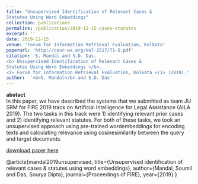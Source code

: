 ```yaml
---
title: "Unsupervised Identification of Relevant Cases &
Statutes Using Word Embeddings"
collection: publications
permalink: /publication/2019-12-15-cases-statutes
excerpt: ''
date: 2019-12-15
venue: 'Forum for Information Retrieval Evaluation, Kolkata'
paperurl: 'http://ceur-ws.org/Vol-2517/T1-5.pdf'
citation: 'S. Mandal and S.D. Das. 
<b> Unsupervised Identification of Relevant Cases &
Statutes Using Word Embeddings </b>. 
<i> Forum for Information Retrieval Evaluation, Kolkata </i> (2019).'
author:  '<b>S. Mandal</b> and S.D. Das'
---
```

<b>abstact</b><br>
In this paper, we have described the systems that we submitted as team JU SRM for FIRE 2019 track on Artificial Intelligence for
Legal Assistance (AILA 2019). The two tasks in this track were 1) identifying relevant prior cases and 2) identifying relevant statutes. For both of these tasks, we took an unsupervised approach using pre-trained wordembeddings for encoding texts and calculating relevance using cosinesimilarity between the query and target documents.

[download paper here](http://ceur-ws.org/Vol-2517/T1-5.pdf;Cases)

@article{mandal2019unsupervised,
  title={Unsupervised identification of relevant cases \& statutes using word embeddings},
  author={Mandal, Soumil and Das, Sourya Dipta},
  journal={Proceedings of FIRE},
  year={2019}
}